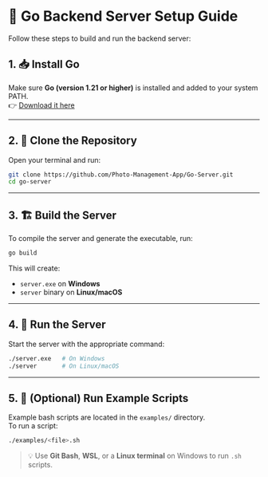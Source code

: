 # 🧠 Go Backend Server Setup Guide

Follow these steps to build and run the backend server:

## 1. 📥 Install Go

Make sure **Go (version 1.21 or higher)** is installed and added to your system PATH.  
👉 [Download it here](https://go.dev/dl/)

---

## 2. 📂 Clone the Repository

Open your terminal and run:
```bash
git clone https://github.com/Photo-Management-App/Go-Server.git
cd go-server
```

---

## 3. 🏗️ Build the Server

To compile the server and generate the executable, run:
```bash
go build
```

This will create:
- `server.exe` on **Windows**
- `server` binary on **Linux/macOS**

---

## 4. 🚀 Run the Server

Start the server with the appropriate command:

```bash
./server.exe   # On Windows
./server       # On Linux/macOS
```

---

## 5. 🧪 (Optional) Run Example Scripts

Example bash scripts are located in the `examples/` directory.  
To run a script:
```bash
./examples/<file>.sh
```

> 💡 Use **Git Bash**, **WSL**, or a **Linux terminal** on Windows to run `.sh` scripts.
